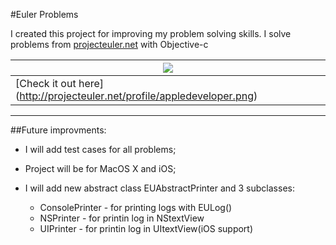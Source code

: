 #Euler Problems


I created this project for improving my problem solving skills. I solve problems from [projecteuler.net](http://projecteuler.net) with Objective-c


| ![](https://raw.github.com/Constantine-Fry/Euler/master/appledeveloper.png) |
| ------------- |
|  [Check it out here] (http://projecteuler.net/profile/appledeveloper.png)|









* * *

##Future improvments:

* I will add test cases for all problems;

* Project will be for MacOS X and iOS;

* I will add new abstract class EUAbstractPrinter and 3 subclasses:

    * ConsolePrinter - for printing logs with EULog()
    * NSPrinter - for printin log in NStextView
    * UIPrinter - for printin log in UItextView(iOS support)



